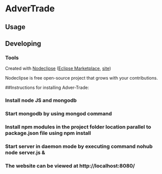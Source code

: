 

# AdverTrade



## Usage



## Developing



### Tools

Created with [Nodeclipse](https://github.com/Nodeclipse/nodeclipse-1)
 ([Eclipse Marketplace](http://marketplace.eclipse.org/content/nodeclipse), [site](http://www.nodeclipse.org))   

Nodeclipse is free open-source project that grows with your contributions.

##Instructions for installing Adver-Trade:

### Install node JS and mongodb
### Start mongodb by using mongod command
### Install npm modules in the project folder location parallel to package.json file using npm install
### Start server in daemon mode by executing command nohub node server.js &
### The website can be viewed at http://localhost:8080/
 
